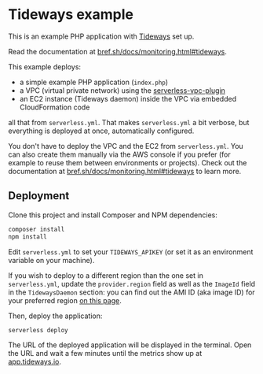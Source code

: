 # Tideways example

This is an example PHP application with [Tideways](https://tideways.com/) set up.

Read the documentation at [bref.sh/docs/monitoring.html#tideways](https://bref.sh/docs/monitoring.html#tideways).

This example deploys:

- a simple example PHP application (`index.php`)
- a VPC (virtual private network) using the [serverless-vpc-plugin](https://github.com/smoketurner/serverless-vpc-plugin)
- an EC2 instance (Tideways daemon) inside the VPC via embedded CloudFormation code

all that from `serverless.yml`. That makes `serverless.yml` a bit verbose, but everything is deployed at once, automatically configured.

You don't have to deploy the VPC and the EC2 from `serverless.yml`. You can also create them manually via the AWS console if you prefer (for example to reuse them between environments or projects). Check out the documentation at [bref.sh/docs/monitoring.html#tideways](https://bref.sh/docs/monitoring.html#tideways) to learn more.

## Deployment

Clone this project and install Composer and NPM dependencies:

```bash
composer install
npm install
```

Edit `serverless.yml` to set your `TIDEWAYS_APIKEY` (or set it as an environment variable on your machine).

If you wish to deploy to a different region than the one set in `serverless.yml`, update the `provider.region` field as well as the `ImageId` field in the `TidewaysDaemon` section: you can find out the AMI ID (aka image ID) for your preferred region [on this page](https://github.com/tideways/tideways-daemon-ami#readme).

Then, deploy the application:

```bash
serverless deploy
```

The URL of the deployed application will be displayed in the terminal. Open the URL and wait a few minutes until the metrics show up at [app.tideways.io](https://app.tideways.io/).
